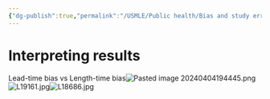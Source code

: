 ```yaml
---
{"dg-publish":true,"permalink":"/USMLE/Public health/Bias and study errors/"}
---
```


# Interpreting results
Lead-time bias	vs Length-time bias![Pasted image 20240404194445.png](/img/user/appendix/Pasted%20image%2020240404194445.png)![L19161.jpg](/img/user/appendix/L19161.jpg)![L18686.jpg](/img/user/appendix/L18686.jpg)
